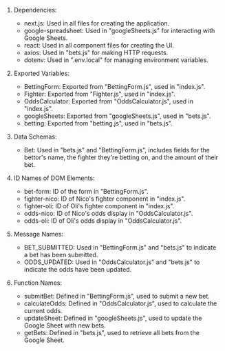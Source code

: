 1. Dependencies: 
   - next.js: Used in all files for creating the application.
   - google-spreadsheet: Used in "googleSheets.js" for interacting with Google Sheets.
   - react: Used in all component files for creating the UI.
   - axios: Used in "bets.js" for making HTTP requests.
   - dotenv: Used in ".env.local" for managing environment variables.

2. Exported Variables:
   - BettingForm: Exported from "BettingForm.js", used in "index.js".
   - Fighter: Exported from "Fighter.js", used in "index.js".
   - OddsCalculator: Exported from "OddsCalculator.js", used in "index.js".
   - googleSheets: Exported from "googleSheets.js", used in "bets.js".
   - betting: Exported from "betting.js", used in "bets.js".

3. Data Schemas:
   - Bet: Used in "bets.js" and "BettingForm.js", includes fields for the bettor's name, the fighter they're betting on, and the amount of their bet.

4. ID Names of DOM Elements:
   - bet-form: ID of the form in "BettingForm.js".
   - fighter-nico: ID of Nico's fighter component in "index.js".
   - fighter-oli: ID of Oli's fighter component in "index.js".
   - odds-nico: ID of Nico's odds display in "OddsCalculator.js".
   - odds-oli: ID of Oli's odds display in "OddsCalculator.js".

5. Message Names:
   - BET_SUBMITTED: Used in "BettingForm.js" and "bets.js" to indicate a bet has been submitted.
   - ODDS_UPDATED: Used in "OddsCalculator.js" and "bets.js" to indicate the odds have been updated.

6. Function Names:
   - submitBet: Defined in "BettingForm.js", used to submit a new bet.
   - calculateOdds: Defined in "OddsCalculator.js", used to calculate the current odds.
   - updateSheet: Defined in "googleSheets.js", used to update the Google Sheet with new bets.
   - getBets: Defined in "bets.js", used to retrieve all bets from the Google Sheet.